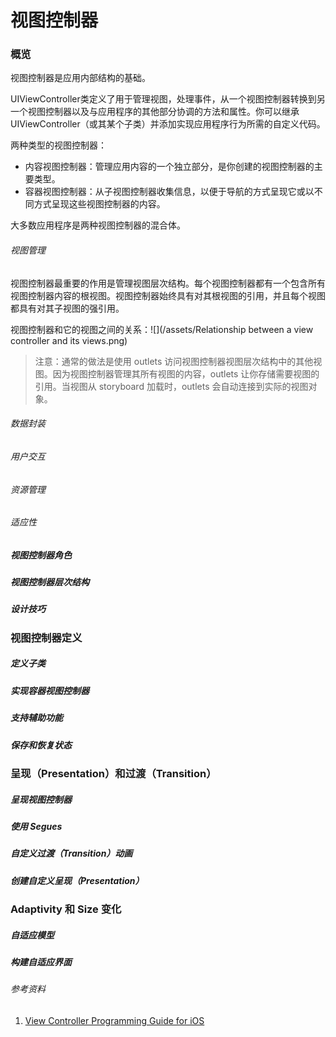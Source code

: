 # 视图控制器

### 概览

视图控制器是应用内部结构的基础。

UIViewController类定义了用于管理视图，处理事件，从一个视图控制器转换到另一个视图控制器以及与应用程序的其他部分协调的方法和属性。你可以继承UIViewController（或其某个子类）并添加实现应用程序行为所需的自定义代码。

两种类型的视图控制器：

* 内容视图控制器：管理应用内容的一个独立部分，是你创建的视图控制器的主要类型。
* 容器视图控制器：从子视图控制器收集信息，以便于导航的方式呈现它或以不同方式呈现这些视图控制器的内容。

大多数应用程序是两种视图控制器的混合体。

###### 视图管理

视图控制器最重要的作用是管理视图层次结构。每个视图控制器都有一个包含所有视图控制器内容的根视图。视图控制器始终具有对其根视图的引用，并且每个视图都具有对其子视图的强引用。

视图控制器和它的视图之间的关系：![](/assets/Relationship between a view controller and its views.png)

> 注意：通常的做法是使用 outlets 访问视图控制器视图层次结构中的其他视图。因为视图控制器管理其所有视图的内容，outlets 让你存储需要视图的引用。当视图从 storyboard 加载时，outlets 会自动连接到实际的视图对象。

###### 数据封装

###### 用户交互

###### 资源管理

###### 适应性

##### 视图控制器角色

##### 视图控制器层次结构

##### 设计技巧

### 视图控制器定义

##### 定义子类

##### 实现容器视图控制器

##### 支持辅助功能

##### 保存和恢复状态

### 呈现（Presentation）和过渡（Transition）

##### 呈现视图控制器

##### 使用 Segues

##### 自定义过渡（Transition）动画

##### 创建自定义呈现（Presentation）

### Adaptivity 和 Size 变化

##### 自适应模型

##### 构建自适应界面

###### 参考资料

1. [View Controller Programming Guide for iOS](https://developer.apple.com/library/content/featuredarticles/ViewControllerPGforiPhoneOS/index.html#//apple_ref/doc/uid/TP40007457-CH2-SW1)



